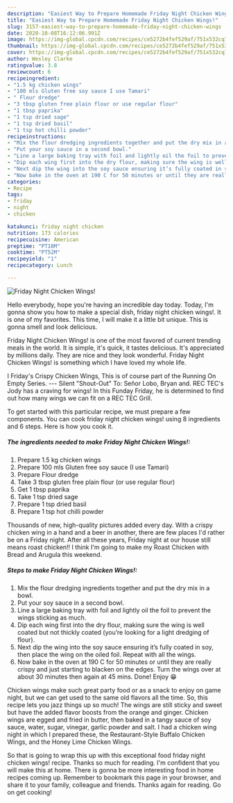 ```yaml
---
description: "Easiest Way to Prepare Homemade Friday Night Chicken Wings!"
title: "Easiest Way to Prepare Homemade Friday Night Chicken Wings!"
slug: 3157-easiest-way-to-prepare-homemade-friday-night-chicken-wings
date: 2020-10-08T16:12:06.991Z
image: https://img-global.cpcdn.com/recipes/ce5272b4fef529af/751x532cq70/friday-night-chicken-wings-recipe-main-photo.jpg
thumbnail: https://img-global.cpcdn.com/recipes/ce5272b4fef529af/751x532cq70/friday-night-chicken-wings-recipe-main-photo.jpg
cover: https://img-global.cpcdn.com/recipes/ce5272b4fef529af/751x532cq70/friday-night-chicken-wings-recipe-main-photo.jpg
author: Wesley Clarke
ratingvalue: 3.8
reviewcount: 6
recipeingredient:
- "1.5 kg chicken wings"
- "100 mls Gluten free soy sauce I use Tamari"
- " Flour dredge"
- "3 tbsp gluten free plain flour or use regular flour"
- "1 tbsp paprika"
- "1 tsp dried sage"
- "1 tsp dried basil"
- "1 tsp hot chilli powder"
recipeinstructions:
- "Mix the flour dredging ingredients together and put the dry mix in a bowl."
- "Put your soy sauce in a second bowl."
- "Line a large baking tray with foil and lightly oil the foil to prevent the wings sticking as much."
- "Dip each wing first into the dry flour, making sure the wing is well coated but not thickly coated (you’re looking for a light dredging of flour)."
- "Next dip the wing into the soy sauce ensuring it’s fully coated in soy, then place the wing on the oiled foil. Repeat with all the wings."
- "Now bake in the oven at 190 C for 50 minutes or until they are really crispy and just starting to blacken on the edges. Turn the wings over at about 30 minutes then again at 45 mins. Done! Enjoy 😁"
categories:
- Recipe
tags:
- friday
- night
- chicken

katakunci: friday night chicken 
nutrition: 173 calories
recipecuisine: American
preptime: "PT18M"
cooktime: "PT52M"
recipeyield: "1"
recipecategory: Lunch

---
```



![Friday Night Chicken Wings!](https://img-global.cpcdn.com/recipes/ce5272b4fef529af/751x532cq70/friday-night-chicken-wings-recipe-main-photo.jpg)

Hello everybody, hope you're having an incredible day today. Today, I'm gonna show you how to make a special dish, friday night chicken wings!. It is one of my favorites. This time, I will make it a little bit unique. This is gonna smell and look delicious.

Friday Night Chicken Wings! is one of the most favored of current trending meals in the world. It is simple, it's quick, it tastes delicious. It's appreciated by millions daily. They are nice and they look wonderful. Friday Night Chicken Wings! is something which I have loved my whole life.

I Friday&#39;s Crispy Chicken Wings, This is of course part of the Running On Empty Series. --- Silent &#34;Shout-Out&#34; To: Señor Lobo, Bryan and. REC TEC&#39;s Jody has a craving for wings! In this Funday Friday, he is determined to find out how many wings we can fit on a REC TEC Grill.


To get started with this particular recipe, we must prepare a few components. You can cook friday night chicken wings! using 8 ingredients and 6 steps. Here is how you cook it.

<!--inarticleads1-->

##### The ingredients needed to make Friday Night Chicken Wings!:

1. Prepare 1.5 kg chicken wings
1. Prepare 100 mls Gluten free soy sauce (I use Tamari)
1. Prepare  Flour dredge
1. Take 3 tbsp gluten free plain flour (or use regular flour)
1. Get 1 tbsp paprika
1. Take 1 tsp dried sage
1. Prepare 1 tsp dried basil
1. Prepare 1 tsp hot chilli powder


Thousands of new, high-quality pictures added every day. With a crispy chicken wing in a hand and a beer in another, there are few places I&#39;d rather be on a Friday night. After all these years, Friday night at our house still means roast chicken!! I think I&#39;m going to make my Roast Chicken with Bread and Arugula this weekend. 

<!--inarticleads2-->

##### Steps to make Friday Night Chicken Wings!:

1. Mix the flour dredging ingredients together and put the dry mix in a bowl.
1. Put your soy sauce in a second bowl.
1. Line a large baking tray with foil and lightly oil the foil to prevent the wings sticking as much.
1. Dip each wing first into the dry flour, making sure the wing is well coated but not thickly coated (you’re looking for a light dredging of flour).
1. Next dip the wing into the soy sauce ensuring it’s fully coated in soy, then place the wing on the oiled foil. Repeat with all the wings.
1. Now bake in the oven at 190 C for 50 minutes or until they are really crispy and just starting to blacken on the edges. Turn the wings over at about 30 minutes then again at 45 mins. Done! Enjoy 😁


Chicken wings make such great party food or as a snack to enjoy on game night, but we can get used to the same old flavors all the time. So, this recipe lets you jazz things up so much! The wings are still sticky and sweet but have the added flavor boosts from the orange and ginger. Chicken wings are egged and fried in butter, then baked in a tangy sauce of soy sauce, water, sugar, vinegar, garlic powder and salt. I had a chicken wing night in which I prepared these, the Restaurant-Style Buffalo Chicken Wings, and the Honey Lime Chicken Wings. 

So that is going to wrap this up with this exceptional food friday night chicken wings! recipe. Thanks so much for reading. I'm confident that you will make this at home. There is gonna be more interesting food in home recipes coming up. Remember to bookmark this page in your browser, and share it to your family, colleague and friends. Thanks again for reading. Go on get cooking!
